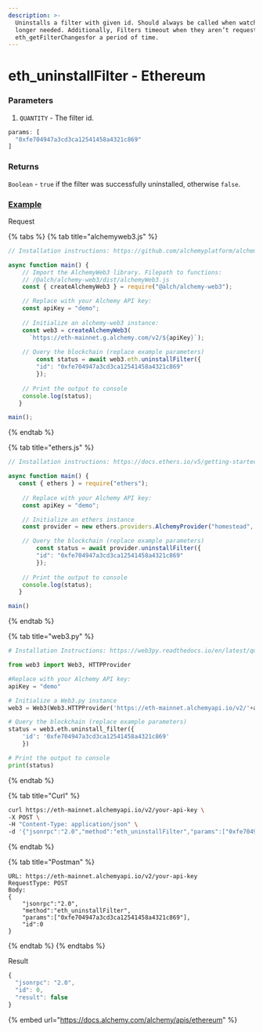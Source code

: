 ```yaml
---
description: >-
  Uninstalls a filter with given id. Should always be called when watch is no
  longer needed. Additionally, Filters timeout when they aren’t requested with
  eth_getFilterChangesfor a period of time.
---
```


# eth\_uninstallFilter - Ethereum

### **Parameters**

1. `QUANTITY` - The filter id.

```javascript
params: [
  "0xfe704947a3cd3ca12541458a4321c869"
]
```

### **Returns**

`Boolean` - `true` if the filter was successfully uninstalled, otherwise `false`.

### [**Example**](https://composer.alchemyapi.io/?composer\_state=%7B%22network%22%3A0%2C%22methodName%22%3A%22eth\_uninstallFilter%22%2C%22paramValues%22%3A%5B%220xfe704947a3cd3ca12541458a4321c869%22%5D%7D)

Request

{% tabs %}
{% tab title="alchemyweb3.js" %}
```javascript
// Installation instructions: https://github.com/alchemyplatform/alchemy-web3

async function main() {
    // Import the AlchemyWeb3 library. Filepath to functions: 
	// /@alch/alchemy-web3/dist/alchemyWeb3.js
	const { createAlchemyWeb3 } = require("@alch/alchemy-web3");

   	// Replace with your Alchemy API key:
	const apiKey = "demo";
	
	// Initialize an alchemy-web3 instance:
	const web3 = createAlchemyWeb3(
	  `https://eth-mainnet.g.alchemy.com/v2/${apiKey}`);
	
	// Query the blockchain (replace example parameters)
    	const status = await web3.eth.uninstallFilter({
		"id": "0xfe704947a3cd3ca12541458a4321c869"
		}); 
    
	// Print the output to console
	console.log(status);
   }

main();
```
{% endtab %}

{% tab title="ethers.js" %}
```javascript
// Installation instructions: https://docs.ethers.io/v5/getting-started/#installing

async function main() {
   const { ethers } = require("ethers");
   
	// Replace with your Alchemy API key:
	const apiKey = "demo";

	// Initialize an ethers instance
	const provider = new ethers.providers.AlchemyProvider("homestead", apiKey);

	// Query the blockchain (replace example parameters)
    	const status = await provider.uninstallFilter({
		"id": "0xfe704947a3cd3ca12541458a4321c869"
		}); 
    
	// Print the output to console
	console.log(status);
   }

main()
```
{% endtab %}

{% tab title="web3.py" %}
```python
# Installation Instructions: https://web3py.readthedocs.io/en/latest/quickstart.html#installation

from web3 import Web3, HTTPProvider

#Replace with your Alchemy API key:
apiKey = "demo"

# Initialize a Web3.py instance
web3 = Web3(Web3.HTTPProvider('https://eth-mainnet.alchemyapi.io/v2/'+apiKey))

# Query the blockchain (replace example parameters)
status = web3.eth.uninstall_filter({
	'id': '0xfe704947a3cd3ca12541458a4321c869'
	}) 

# Print the output to console
print(status)
```
{% endtab %}

{% tab title="Curl" %}
```bash
curl https://eth-mainnet.alchemyapi.io/v2/your-api-key \
-X POST \
-H "Content-Type: application/json" \
-d '{"jsonrpc":"2.0","method":"eth_uninstallFilter","params":["0xfe704947a3cd3ca12541458a4321c869"],"id":0}'
```
{% endtab %}

{% tab title="Postman" %}
```http
URL: https://eth-mainnet.alchemyapi.io/v2/your-api-key
RequestType: POST
Body: 
{
    "jsonrpc":"2.0",
    "method":"eth_uninstallFilter",
    "params":["0xfe704947a3cd3ca12541458a4321c869"],
    "id":0
}
```
{% endtab %}
{% endtabs %}

Result

```javascript
{
  "jsonrpc": "2.0",
  "id": 0,
  "result": false
}
```

{% embed url="https://docs.alchemy.com/alchemy/apis/ethereum" %}
